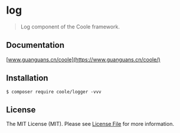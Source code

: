 # log

> Log component of the Coole framework.

## Documentation

[www.guanguans.cn/coole](https://www.guanguans.cn/coole/)

## Installation

```shell script
$ composer require coole/logger -vvv
```

## License

The MIT License (MIT). Please see [License File](LICENSE) for more information.